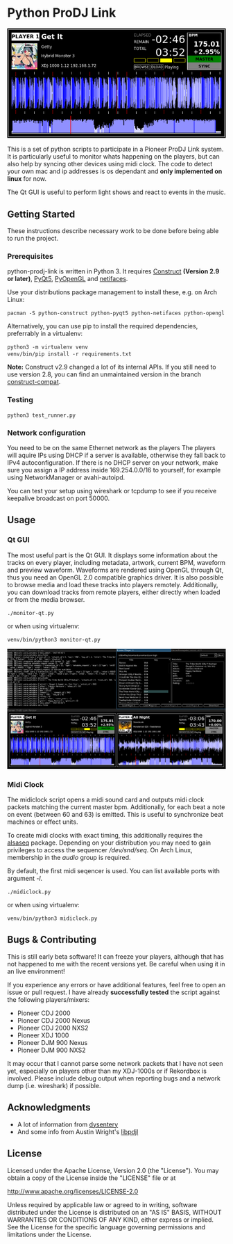 # Python ProDJ Link

![single player screenshot](screenshot-single.png)

This is a set of python scripts to participate in a Pioneer ProDJ Link system.
It is particularly useful to monitor whats happening on the players, but can also help by syncing other devices using midi clock.
The code to detect your own mac and ip addresses is os dependant and **only implemented on linux** for now.

The Qt GUI is useful to perform light shows and react to events in the music.

## Getting Started

These instructions describe necessary work to be done before being able to run the project.

### Prerequisites

python-prodj-link is written in Python 3. It requires
[Construct](https://pypi.python.org/pypi/construct) **(Version 2.9 or later)**,
[PyQt5](https://pypi.python.org/pypi/PyQt5),
[PyOpenGL](https://pypi.org/project/PyOpenGL/) and
[netifaces](https://pypi.org/project/netifaces).

Use your distributions package management to install these, e.g. on Arch Linux:

```
pacman -S python-construct python-pyqt5 python-netifaces python-opengl
```

Alternatively, you can use pip to install the required dependencies, preferrably in a virtualenv:
```
python3 -m virtualenv venv
venv/bin/pip install -r requirements.txt
```

**Note:** Construct v2.9 changed a lot of its internal APIs.
If you still need to use version 2.8, you can find an unmaintained version in the branch [construct-compat](../../../tree/construct-compat).

### Testing
```
python3 test_runner.py
```

### Network configuration

You need to be on the same Ethernet network as the players
The players will aquire IPs using DHCP if a server is available, otherwise they fall back to IPv4 autoconfiguration.
If there is no DHCP server on your network, make sure you assign a IP address inside 169.254.0.0/16 to yourself, for example using NetworkManager or avahi-autoipd.

You can test your setup using wireshark or tcpdump to see if you receive keepalive broadcast on port 50000.

## Usage

### Qt GUI

The most useful part is the Qt GUI.
It displays some information about the tracks on every player, including metadata, artwork, current BPM, waveform and preview waveform.
Waveforms are rendered using OpenGL through Qt, thus you need an OpenGL 2.0 compatible graphics driver.
It is also possible to browse media and load these tracks into players remotely.
Additionally, you can download tracks from remote players, either directly when loaded or from the media browser.

    ./monitor-qt.py

or when using virtualenv:

    venv/bin/python3 monitor-qt.py

![two players screenshot with browser](screenshot-full.png)

### Midi Clock

The midiclock script opens a midi sound card and outputs midi clock packets matching the current master bpm.
Additionally, for each beat a note on event (between 60 and 63) is emitted.
This is useful to synchronize beat machines or effect units.

To create midi clocks with exact timing, this additionally requires the [alsaseq](https://pypi.python.org/pypi/alsaseq) package.
Depending on your distribution you may need to gain privileges to access the sequencer _/dev/snd/seq_.
On Arch Linux, membership in the _audio_ group is required.

By default, the first midi seqencer is used.
You can list available ports with argument _-l_.

    ./midiclock.py

or when using virtualenv:

    venv/bin/python3 midiclock.py

## Bugs & Contributing

This is still early beta software!
It can freeze your players, although that has not happened to me with the recent versions yet.
Be careful when using it in an live environment!

If you experience any errors or have additional features, feel free to open an issue or pull request.
I have already **successfully tested** the script against the following players/mixers:

* Pioneer CDJ 2000
* Pioneer CDJ 2000 Nexus
* Pioneer CDJ 2000 NXS2
* Pioneer XDJ 1000
* Pioneer DJM 900 Nexus
* Pioneer DJM 900 NXS2

It may occur that I cannot parse some network packets that I have not seen yet, especially on players other than my XDJ-1000s or if Rekordbox is involved.
Please include debug output when reporting bugs and a network dump (i.e. wireshark) if possible.

## Acknowledgments

* A lot of information from [dysentery](https://github.com/brunchboy/dysentery)
* And some info from Austin Wright's [libpdjl](https://bitbucket.org/awwright/libpdjl)

## License

Licensed under the Apache License, Version 2.0 (the "License").
You may obtain a copy of the License inside the "LICENSE" file or at

http://www.apache.org/licenses/LICENSE-2.0

Unless required by applicable law or agreed to in writing, software
distributed under the License is distributed on an "AS IS" BASIS,
WITHOUT WARRANTIES OR CONDITIONS OF ANY KIND, either express or implied.
See the License for the specific language governing permissions and
limitations under the License.
